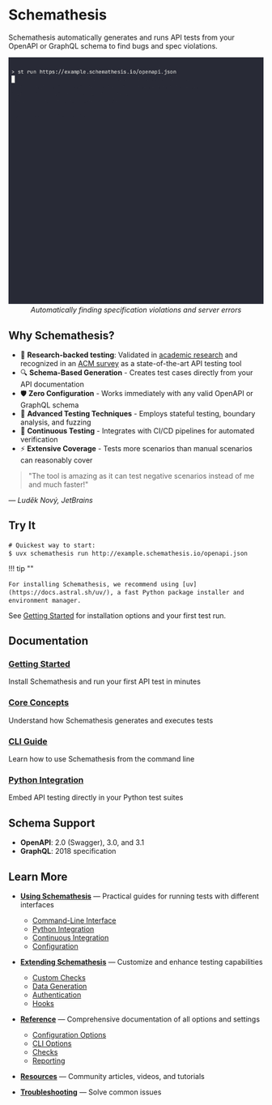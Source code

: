 # Schemathesis

Schemathesis automatically generates and runs API tests from your OpenAPI or GraphQL schema to find bugs and spec violations.

<p align="center">
  <img src="https://raw.githubusercontent.com/schemathesis/schemathesis/master/img/demo.gif" alt="Schemathesis automatically finding a server error"/>
  <br>
  <i>Automatically finding specification violations and server errors</i>
</p>

## Why Schemathesis?

- 🔬 **Research-backed testing**: Validated in [academic research](https://ieeexplore.ieee.org/document/9793781) and recognized in an [ACM survey](https://dl.acm.org/doi/10.1145/3617175) as a state-of-the-art API testing tool
- 🔍 **Schema-Based Generation** - Creates test cases directly from your API documentation
- 🛡️ **Zero Configuration** - Works immediately with any valid OpenAPI or GraphQL schema
- 🔄 **Advanced Testing Techniques** - Employs stateful testing, boundary analysis, and fuzzing
- 🧪 **Continuous Testing** - Integrates with CI/CD pipelines for automated verification
- ⚡ **Extensive Coverage** - Tests more scenarios than manual scenarios can reasonably cover


<div class="testimonial-highlight">
  <blockquote>
    "The tool is amazing as it can test negative scenarios instead of me and much faster!"
  </blockquote>
  <cite>— Luděk Nový, JetBrains</cite>
</div>

## Try It

```console
# Quickest way to start:
$ uvx schemathesis run http://example.schemathesis.io/openapi.json
```

!!! tip ""

    For installing Schemathesis, we recommend using [uv](https://docs.astral.sh/uv/), a fast Python package installer and environment manager.

See [Getting Started](getting-started.md) for installation options and your first test run.

## Documentation

<div class="grid">
  <div class="card">
    <h3><a href="getting-started">Getting Started</a></h3>
    <p>Install Schemathesis and run your first API test in minutes</p>
  </div>
  <div class="card">
    <h3><a href="core-concepts">Core Concepts</a></h3>
    <p>Understand how Schemathesis generates and executes tests</p>
  </div>
  <div class="card">
    <h3><a href="using/cli">CLI Guide</a></h3>
    <p>Learn how to use Schemathesis from the command line</p>
  </div>
  <div class="card">
    <h3><a href="using/python-integration">Python Integration</a></h3>
    <p>Embed API testing directly in your Python test suites</p>
  </div>
</div>

## Schema Support

- **OpenAPI**: 2.0 (Swagger), 3.0, and 3.1
- **GraphQL**: 2018 specification

## Learn More

* **[Using Schemathesis](using/cli.md)** — Practical guides for running tests with different interfaces
    * [Command-Line Interface](using/cli.md)
    * [Python Integration](using/python-integration.md)
    * [Continuous Integration](ci/overview.md)
    * [Configuration](using/configuration.md)

* **[Extending Schemathesis](extending/overview.md)** — Customize and enhance testing capabilities
    * [Custom Checks](extending/checks.md)
    * [Data Generation](extending/data-generation.md)
    * [Authentication](extending/auth.md)
    * [Hooks](extending/hooks.md)

* **[Reference](reference/configuration.md)** — Comprehensive documentation of all options and settings
    * [Configuration Options](reference/configuration.md)
    * [CLI Options](reference/cli.md)
    * [Checks](reference/checks.md)
    * [Reporting](reference/reporting.md)

* **[Resources](resources.md)** — Community articles, videos, and tutorials

* **[Troubleshooting](troubleshooting.md)** — Solve common issues
